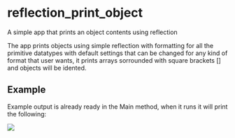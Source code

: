 # reflection_print_object
A simple app that prints an object contents using reflection

The app prints objects using simple reflection with formatting for all the primitive datatypes with default settings that can be changed for any kind of format that user wants, it prints arrays sorrounded with square brackets [] and objects will be idented.

## Example
Example output is already ready in the Main method, when it runs it will print the following:

![](https://i.imgur.com/g5OKfMT.png)
